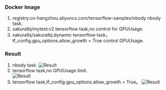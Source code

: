### Docker Image
1. registry.cn-hangzhou.aliyuncs.com/tensorflow-samples/nbody  nbody task.
2. sakuralbj/mytest:v2 tensorflow task,no control for GPUUsage.
3. sakuralbj/sakuralbj:dynamic tensorflow task，tf_config.gpu_options.allow_growth = True control GPUUsage.  
### Result  

1. nbody task. 
 ![Result](https://ws1.sinaimg.cn/large/006tNc79ly1g3xgcy9m3uj318e0h2dhc.jpg)
2. tensorflow task,no GPUUsage limit.  
 ![Result](https://ws4.sinaimg.cn/large/006tNc79ly1g4s7ubcv4oj315a09mjsm.jpg)  
3. tensorflow task,tf_config.gpu_options.allow_growth = True。
 ![Result](https://ws4.sinaimg.cn/large/006tNc79ly1g4s7qow9zzj315c09o75e.jpg)  
    